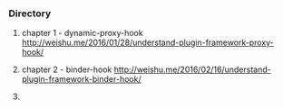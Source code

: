 ### Directory
1. chapter 1 - dynamic-proxy-hook
http://weishu.me/2016/01/28/understand-plugin-framework-proxy-hook/

2. chapter 2 - binder-hook
http://weishu.me/2016/02/16/understand-plugin-framework-binder-hook/

3. 